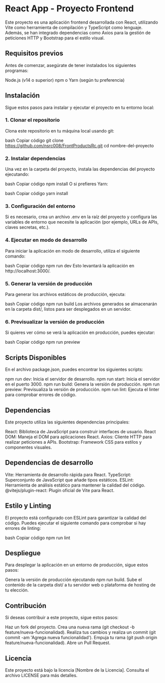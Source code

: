 # React App - Proyecto Frontend
Este proyecto es una aplicación frontend desarrollada con React, utilizando Vite como herramienta de compilación y TypeScript como lenguaje. Además, se han integrado dependencias como Axios para la gestión de peticiones HTTP y Bootstrap para el estilo visual.

## Requisitos previos
Antes de comenzar, asegúrate de tener instalados los siguientes programas:

Node.js (v14 o superior)
npm o Yarn (según tu preferencia)
## Instalación
Sigue estos pasos para instalar y ejecutar el proyecto en tu entorno local:

### 1. Clonar el repositorio
Clona este repositorio en tu máquina local usando git:

bash
Copiar código
git clone https://github.com/nsrc008/FrontProductsRc.git
cd nombre-del-proyecto
### 2. Instalar dependencias
Una vez en la carpeta del proyecto, instala las dependencias del proyecto ejecutando:

bash
Copiar código
npm install
O si prefieres Yarn:

bash
Copiar código
yarn install
### 3. Configuración del entorno
Si es necesario, crea un archivo .env en la raíz del proyecto y configura las variables de entorno que necesite la aplicación (por ejemplo, URLs de APIs, claves secretas, etc.).

### 4. Ejecutar en modo de desarrollo
Para iniciar la aplicación en modo de desarrollo, utiliza el siguiente comando:

bash
Copiar código
npm run dev
Esto levantará la aplicación en http://localhost:3000/.

### 5. Generar la versión de producción
Para generar los archivos estáticos de producción, ejecuta:

bash
Copiar código
npm run build
Los archivos generados se almacenarán en la carpeta dist/, listos para ser desplegados en un servidor.

### 6. Previsualizar la versión de producción
Si quieres ver cómo se verá la aplicación en producción, puedes ejecutar:

bash
Copiar código
npm run preview
## Scripts Disponibles
En el archivo package.json, puedes encontrar los siguientes scripts:

npm run dev: Inicia el servidor de desarrollo.
npm run start: Inicia el servidor en el puerto 3000.
npm run build: Genera la versión de producción.
npm run preview: Previsualiza la versión de producción.
npm run lint: Ejecuta el linter para comprobar errores de código.
## Dependencias
Este proyecto utiliza las siguientes dependencias principales:

React: Biblioteca de JavaScript para construir interfaces de usuario.
React DOM: Maneja el DOM para aplicaciones React.
Axios: Cliente HTTP para realizar peticiones a APIs.
Bootstrap: Framework CSS para estilos y componentes visuales.
## Dependencias de desarrollo
Vite: Herramienta de desarrollo rápida para React.
TypeScript: Superconjunto de JavaScript que añade tipos estáticos.
ESLint: Herramienta de análisis estático para mantener la calidad del código.
@vitejs/plugin-react: Plugin oficial de Vite para React.
## Estilo y Linting
El proyecto está configurado con ESLint para garantizar la calidad del código. Puedes ejecutar el siguiente comando para comprobar si hay errores de linting:

bash
Copiar código
npm run lint
## Despliegue
Para desplegar la aplicación en un entorno de producción, sigue estos pasos:

Genera la versión de producción ejecutando npm run build.
Sube el contenido de la carpeta dist/ a tu servidor web o plataforma de hosting de tu elección.
## Contribución
Si deseas contribuir a este proyecto, sigue estos pasos:

Haz un fork del proyecto.
Crea una nueva rama (git checkout -b feature/nueva-funcionalidad).
Realiza tus cambios y realiza un commit (git commit -am 'Agrega nueva funcionalidad').
Empuja tu rama (git push origin feature/nueva-funcionalidad).
Abre un Pull Request.
## Licencia
Este proyecto está bajo la licencia [Nombre de la Licencia]. Consulta el archivo LICENSE para más detalles.

